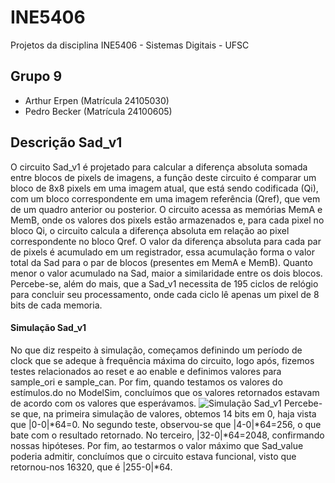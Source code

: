 # INE5406
Projetos da disciplina INE5406 - Sistemas Digitais - UFSC

## Grupo 9

- Arthur Erpen (Matrícula 24105030)
- Pedro Becker (Matrícula 24100605)

## Descrição Sad_v1
O circuito Sad_v1 é projetado para calcular a diferença absoluta somada entre blocos de pixels de imagens, a função deste circuito é comparar um bloco de 8x8 pixels em uma imagem atual, que está sendo codificada (Qi), com um bloco correspondente em uma imagem referência (Qref), que vem de um quadro anterior ou posterior. O circuito acessa as memórias MemA e MemB, onde os valores dos pixels estão armazenados e, para cada pixel no bloco Qi, o circuito calcula a diferença absoluta em relação ao pixel correspondente no bloco Qref. O valor da diferença absoluta para cada par de pixels é acumulado em um registrador, essa acumulação forma o valor total da Sad para o par de blocos (presentes em MemA e MemB). Quanto menor o valor acumulado na Sad, maior a similaridade entre os dois blocos. Percebe-se, além do mais, que a Sad_v1 necessita de 195 ciclos de relógio para concluir seu processamento, onde cada ciclo lê apenas um pixel de 8 bits de cada memoria.
#### Simulação Sad_v1
No que diz respeito à simulação, começamos definindo um período de clock que se adeque à frequência máxima do circuito, logo após, fizemos testes relacionados ao reset e ao enable e definimos valores para sample_ori e sample_can. Por fim, quando testamos os valores do estímulos.do no ModelSim, concluímos que os valores retornados estavam de acordo com os valores que esperávamos.
![Simulação Sad_v1](<Imagem do WhatsApp de 2024-11-03 à(s) 16.22.37_382602e2-1.jpg>)
Percebe-se que, na primeira simulação de valores, obtemos 14 bits em 0, haja vista que |0-0|*64=0. No segundo teste, observou-se que |4-0|*64=256, o que bate com o resultado retornado. No terceiro, |32-0|*64=2048, confirmando nossas hipóteses. Por fim, ao testarmos o valor máximo que Sad_value poderia admitir, concluímos que o circuito estava funcional, visto que retornou-nos 16320, que é |255-0|*64.